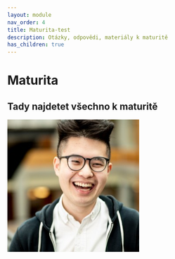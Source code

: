 ```yaml
---
layout: module
nav_order: 4
title: Maturita-test
description: Otázky, odpovědi, materiály k maturitě
has_children: true
---
```


# Maturita

## Tady najdetet všechno k maturitě
![kompiler](/assets/images/kevin.jpg "nefunguje")